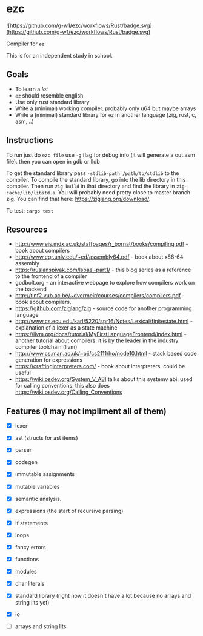 # ezc

![https://github.com/g-w1/ezc/workflows/Rust/badge.svg](https://github.com/g-w1/ezc/workflows/Rust/badge.svg)

Compiler for `ez`.

This is for an independent study in school.

## Goals

- To learn a _lot_
- `ez` should resemble english
- Use only rust standard library
- Write a (minimal) working compiler. probably only u64 but maybe arrays
- Write a (minimal) standard library for `ez` in another language (zig, rust, c, asm, ..)

## Instructions

To run just do `ezc file` use `-g` flag for debug info (it will generate a out.asm file). then you can open in gdb or lldb

To get the standard library pass `-stdlib-path /path/to/stdlib` to the compiler. To compile the standard library, go into the lib directory in this compiler. Then run `zig build` in that directory and find the library in `zig-cache/lib/libstd.a`. You will probably need pretty close to master branch zig. You can find that here: https://ziglang.org/download/.

To test: `cargo test`

## Resources

- http://www.eis.mdx.ac.uk/staffpages/r_bornat/books/compiling.pdf - book about compilers
- http://www.egr.unlv.edu/~ed/assembly64.pdf - book about x86-64 assembly
- https://ruslanspivak.com/lsbasi-part1/ - this blog series as a reference to the frontend of a compiler
- godbolt.org - an interactive webpage to explore how compilers work on the backend
- http://tinf2.vub.ac.be/~dvermeir/courses/compilers/compilers.pdf - book about compilers.
- https://github.com/ziglang/zig - source code for another programming language
- http://www.cs.ecu.edu/karl/5220/spr16/Notes/Lexical/finitestate.html - explanation of a lexer as a state machine
- https://llvm.org/docs/tutorial/MyFirstLanguageFrontend/index.html - another tutorial about compilers. it is by the leader in the industry compiler toolchain (llvm)
- http://www.cs.man.ac.uk/~pjj/cs2111/ho/node10.html - stack based code generation for expressions
- https://craftinginterpreters.com/ - book about interpreters. could be useful
- https://wiki.osdev.org/System_V_ABI talks about this systemv abi: used for calling conventions. this also does https://wiki.osdev.org/Calling_Conventions

## Features (I may not impliment all of them)

- [x] lexer

- [x] ast (structs for ast items)

- [x] parser

- [x] codegen

- [x] immutable assignments

- [x] mutable variables

- [x] semantic analysis.

- [x] expressions (the start of recursive parsing)

- [x] if statements

- [x] loops

- [x] fancy errors

- [x] functions

- [x] modules

- [x] char literals

- [x] standard library (right now it doesn't have a lot because no arrays and string lits yet)

- [x] io

- [ ] arrays and string lits
